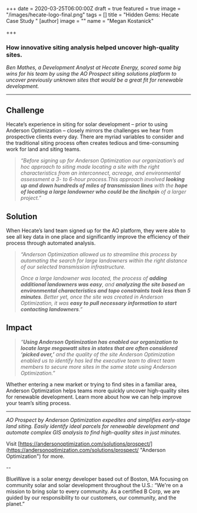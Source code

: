 +++
date = 2020-03-25T06:00:00Z
draft = true
featured = true
image = "/images/hecate-logo-final.png"
tags = []
title = "Hidden Gems: Hecate Case Study "
[author]
image = ""
name = "Megan Kostanick"

+++
### How innovative siting analysis helped uncover high-quality sites.

_Ben Mathes, a Development Analyst at Hecate Energy, scored some big wins for his team by using the AO Prospect siting solutions platform to uncover previously unknown sites that would be a great fit for renewable development._

***

## **Challenge**

Hecate’s experience in siting for solar development – prior to using Anderson Optimization – closely mirrors the challenges we hear from prospective clients every day. There are myriad variables to consider and the traditional siting process often creates tedious and time-consuming work for land and siting teams.

> _“Before signing up for Anderson Optimization our organization’s ad hoc approach to siting made locating a site with the right characteristics from an interconnect, acreage, and environmental assessment a 3- to 6-hour process.This approach involved **looking up and down hundreds of miles of transmission lines** with the **hope of locating a large landowner who could be the linchpin** of a larger project.”_

## Solution

When Hecate’s land team signed up for the AO platform, they were able to see all key data in one place and significantly improve the efficiency of their process through automated analysis.

> _“Anderson Optimization allowed us to streamline this process by automating the search for large landowners within the right distance of our selected transmission infrastructure._
>
> _Once a large landowner was located, the process of **adding additional landowners was easy**, and **analyzing the site based on environmental characteristics and topo constraints took less than 5 minutes**. Better yet, once the site was created in Anderson Optimization, it was **easy to pull necessary information to start contacting landowners**.”_

## Impact

> _“**Using Anderson Optimization has enabled our organization to locate large megawatt sites in states that are often considered ‘picked over,’** and the quality of the site Anderson Optimization enabled us to identify has led the executive team to direct team members to secure more sites in the same state using Anderson Optimization.”_

Whether entering a new market or trying to find sites in a familiar area, Anderson Optimization helps teams more quickly uncover high-quality sites for renewable development. Learn more about how we can help improve your team’s siting process.

***

_AO Prospect by Anderson Optimization expedites and simplifies early-stage land siting. Easily identify ideal parcels for renewable development and automate complex GIS analysis to find high-quality sites in just minutes._

Visit [https://andersonoptimization.com/solutions/prospect/](https://andersonoptimization.com/solutions/prospect/  "Anderson Optimization") for more.

\--

BlueWave is a solar energy developer based out of Boston, MA focusing on community solar and solar development throughout the U.S.: “We're on a mission to bring solar to every community. As a certified B Corp, we are guided by our responsibility to our customers, our community, and the planet.”